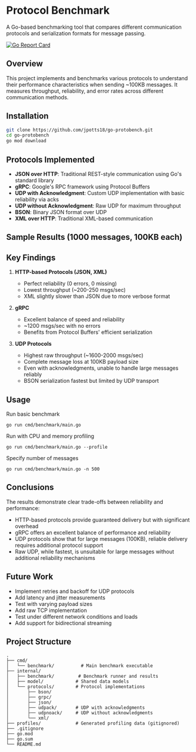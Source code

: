 # Protocol Benchmark

A Go-based benchmarking tool that compares different communication protocols and serialization formats for message passing.

[![Go Report Card](https://goreportcard.com/badge/github.com/jpotts18/go-protobench)](https://goreportcard.com/report/github.com/jpotts18/go-protobench)

## Overview

This project implements and benchmarks various protocols to understand their performance characteristics when sending ~100KB messages. It measures throughput, reliability, and error rates across different communication methods.

## Installation

```bash
git clone https://github.com/jpotts18/go-protobench.git
cd go-protobench
go mod download
```

## Protocols Implemented

- **JSON over HTTP**: Traditional REST-style communication using Go's standard library
- **gRPC**: Google's RPC framework using Protocol Buffers
- **UDP with Acknowledgment**: Custom UDP implementation with basic reliability via acks
- **UDP without Acknowledgment**: Raw UDP for maximum throughput
- **BSON**: Binary JSON format over UDP
- **XML over HTTP**: Traditional XML-based communication

## Sample Results (1000 messages, 100KB each)

## Key Findings

1. **HTTP-based Protocols (JSON, XML)**

   - Perfect reliability (0 errors, 0 missing)
   - Lowest throughput (~200-250 msgs/sec)
   - XML slightly slower than JSON due to more verbose format

2. **gRPC**

   - Excellent balance of speed and reliability
   - ~1200 msgs/sec with no errors
   - Benefits from Protocol Buffers' efficient serialization

3. **UDP Protocols**
   - Highest raw throughput (~1600-2000 msgs/sec)
   - Complete message loss at 100KB payload size
   - Even with acknowledgments, unable to handle large messages reliably
   - BSON serialization fastest but limited by UDP transport

## Usage

Run basic benchmark

`go run cmd/benchmark/main.go`

Run with CPU and memory profiling

`go run cmd/benchmark/main.go --profile`

Specify number of messages

`go run cmd/benchmark/main.go -n 500`

## Conclusions

The results demonstrate clear trade-offs between reliability and performance:

- HTTP-based protocols provide guaranteed delivery but with significant overhead
- gRPC offers an excellent balance of performance and reliability
- UDP protocols show that for large messages (100KB), reliable delivery requires additional protocol support
- Raw UDP, while fastest, is unsuitable for large messages without additional reliability mechanisms

## Future Work

- Implement retries and backoff for UDP protocols
- Add latency and jitter measurements
- Test with varying payload sizes
- Add raw TCP implementation
- Test under different network conditions and loads
- Add support for bidirectional streaming

## Project Structure

```
.
├── cmd/
│   └── benchmark/          # Main benchmark executable
├── internal/
│   ├── benchmark/         # Benchmark runner and results
│   ├── model/            # Shared data models
│   └── protocols/        # Protocol implementations
│       ├── bson/
│       ├── grpc/
│       ├── json/
│       ├── udpack/       # UDP with acknowledgments
│       ├── udpnoack/     # UDP without acknowledgments
│       └── xml/
├── profiles/             # Generated profiling data (gitignored)
├── .gitignore
├── go.mod
├── go.sum
└── README.md
```
